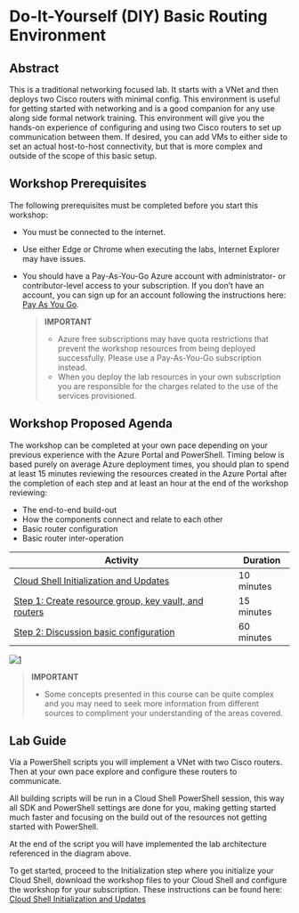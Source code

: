 # Do-It-Yourself (DIY) Basic Routing Environment

## Abstract

This is a traditional networking focused lab. It starts with a VNet and then deploys two Cisco routers with minimal config. This environment is useful for getting started with networking and is a good companion for any use along side formal network training. This environment will give you the hands-on experience of configuring and using two Cisco routers to set up communication between them. If desired, you can add VMs to either side to set an actual host-to-host connectivity, but that is more complex and outside of the scope of this basic setup.

## Workshop Prerequisites

The following prerequisites must be completed before you start this workshop:

* You must be connected to the internet.

* Use either Edge or Chrome when executing the labs, Internet Explorer may have issues.

* You should have a Pay-As-You-Go Azure account with administrator- or contributor-level access to your subscription. If you don’t have an account, you can sign up for an account following the instructions here: [Pay As You Go][PayGo].

    > **IMPORTANT**
    > * Azure free subscriptions may have quota restrictions that prevent the workshop resources from being deployed successfully. Please use a Pay-As-You-Go subscription instead.
    > * When you deploy the lab resources in your own subscription you are responsible for the charges related to the use of the services provisioned.

## Workshop Proposed Agenda

The workshop can be completed at your own pace depending on your previous experience with the Azure Portal and PowerShell. Timing below is based purely on average Azure deployment times, you should plan to spend at least 15 minutes reviewing the resources created in the Azure Portal after the completion of each step and at least an hour at the end of the workshop reviewing:

* The end-to-end build-out
* How the components connect and relate to each other
* Basic router configuration
* Basic router inter-operation

Activity | Duration
-------- | ---------
[Cloud Shell Initialization and Updates][Step0] | 10 minutes
[Step 1: Create resource group, key vault, and routers][Step1] | 15 minutes
[Step 2: Discussion basic configuration][Step2] | 60 minutes

[![1]][1]

> **IMPORTANT** 
> * Some concepts presented in this course can be quite complex and you may need to seek more information from different sources to compliment your understanding of the areas covered.

## Lab Guide

Via a PowerShell scripts you will implement a VNet with two Cisco routers. Then at your own pace explore and configure these routers to communicate.

All building scripts will be run in a Cloud Shell PowerShell session, this way all SDK and PowerShell settings are done for you, making getting started much faster and focusing on the build out of the resources not getting started with PowerShell.

At the end of the script you will have implemented the lab architecture referenced in the diagram above.

To get started, proceed to the Initialization step where you initialize your Cloud Shell, download the workshop files to your Cloud Shell and configure the workshop for your subscription. These instructions can be found here: [Cloud Shell Initialization and Updates][Step0]

<!--Link References-->
[PayGo]: https://azure.microsoft.com/pricing/purchase-options/pay-as-you-go/
[Step0]: ./BaseNetStep0.md
[Step1]: ./BaseNetStep1.md
[Step2]: ./BaseNetStep2.md

<!--Image References-->
[1]: ../Media/Step1.svg "Workshop final as-built diagram"
